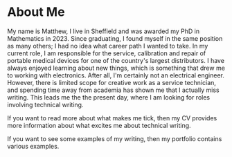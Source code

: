 # About Me

My name is Matthew, I live in Sheffield and was awarded my PhD in Mathematics in 2023. Since graduating, I found myself in the same position as many others; I had no idea what career path I wanted to take. In my current role, I am responsible for the service, calibration and repair of portable medical devices for one of the country's largest distributors. I have always enjoyed learning about new things, which is something that drew me to working with electronics. After all, I'm certainly not an electrical engineer. However, there is limited scope for creative work as a service technician, and spending time away from academia has shown me that I actually miss writing. This leads me the the present day, where I am looking for roles involving technical writing. 

If you want to read more about what makes me tick, then my CV provides more information about what excites me about technical writing. 

If you want to see some examples of my writing, then my portfolio contains various examples.
